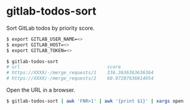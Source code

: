 # gitlab-todos-sort

Sort GitLab todos by priority score.

```sh
$ export GITLAB_USER_NAME=<>
$ export GITLAB_HOST=<>
$ export GITLAB_TOKEN=<>

$ gitlab-todos-sort
# url                                score
# https://XXXX/-/merge_requests/1    336.3636363636364
# https://XXXX/-/merge_requests/2    60.97207636814954
```

Open the URL in a browser.

```sh
$ gitlab-todos-sort | awk 'FNR>1' | awk '{print $1}' | xargs open
```

